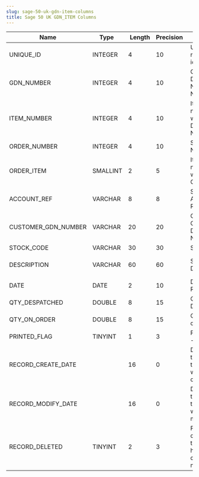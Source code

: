 ```yaml
---
slug: sage-50-uk-gdn-item-columns
title: Sage 50 UK GDN_ITEM Columns
---
```

| Name | Type  |  Length | Precision  |  Notes  | Example |
| --- | --- | --- | --- | --- | --- |
| UNIQUE_ID | INTEGER | 4 | 10 | Unique record identifier | 1 |
| GDN_NUMBER | INTEGER | 4 | 10 | Goods Despatch Note Number | 1 |
| ITEM_NUMBER | INTEGER | 4 | 10 | Item number within Despatch Note | 1 |
| ORDER_NUMBER | INTEGER | 4 | 10 | Sales Order Number | 29 |
| ORDER_ITEM | SMALLINT | 2 | 5 | Item number within Sales Order | 0 |
| ACCOUNT_REF | VARCHAR | 8 | 8 | Sales Account Reference | BRI001 |
| CUSTOMER_GDN_NUMBER | VARCHAR | 20 | 20 | Customer's Goods Delivered Number |  |
| STOCK_CODE | VARCHAR | 30 | 30 | Stock Code | BOOKS001 |
| DESCRIPTION | VARCHAR | 60 | 60 | Stock Description | A4 Ledger Book - 5 Column |
| DATE | DATE | 2 | 10 | Date Goods Received | 19/06/2009 00:00:00 |
| QTY_DESPATCHED | DOUBLE | 8 | 15 | Quantity Despatched | 5 |
| QTY_ON_ORDER | DOUBLE | 8 | 15 | Quantity on order | 20 |
| PRINTED_FLAG | TINYINT | 1 | 3 | Printed flag - 1/0 | 0 |
| RECORD_CREATE_DATE |  | 16 | 0 | Date and time when the record was created. | 27/04/2010 17:16:58 |
| RECORD_MODIFY_DATE |  | 16 | 0 | Date and time when the record was modified. | 04/08/2017 14:18:53 |
| RECORD_DELETED | TINYINT | 2 | 3 | Flag denoting if the record has been deleted or not. | 0 |
